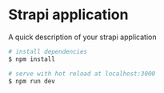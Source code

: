 # Strapi application

A quick description of your strapi application

```bash
# install dependencies
$ npm install

# serve with hot reload at localhost:3000
$ npm run dev

```
